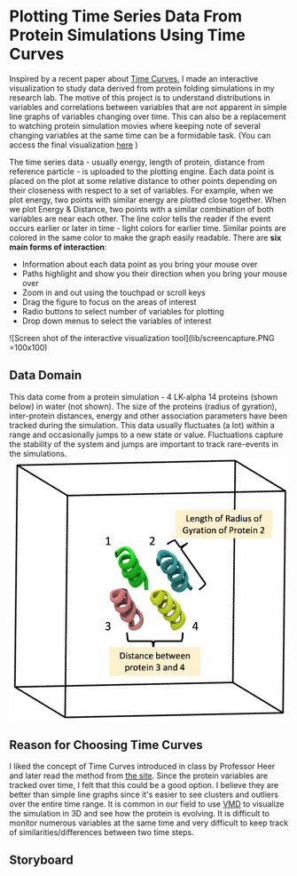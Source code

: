 # Plotting Time Series Data From Protein Simulations Using Time Curves   
Inspired by a recent paper about [Time Curves](http://www.aviz.fr/~bbach/timecurves/), I made an interactive visualization to study data derived from protein folding simulations in my research lab. The motive of this project is to understand distributions in variables and correlations between variables that are not apparent in simple line graphs of variables changing over time. This can also be a replacement to watching protein simulation movies where keeping note of several changing variables at the same time can be a formidable task.  (You can access the final visualization [here](http://cse512-16s.github.io/a3-arushi3/) )
  
The time series data - usually energy, length of protein, distance from reference particle - is uploaded to the plotting engine. Each data point is placed on the plot at some relative distance to other points depending on their closeness with respect to a set of variables. For example, when we plot energy, two points with similar energy are plotted close together. When we plot Energy & Distance, two points with a similar combination of both variables are near each other. The line color tells the reader if the event occurs earlier or later in time - light colors for earlier time. Similar points are colored in the same color to make the graph easily readable. There are **six main forms of interaction**:  
  
* Information about each data point as you bring your mouse over   
* Paths highlight and show you their direction when you bring your mouse over  
* Zoom in and out using the touchpad or scroll keys   
* Drag the figure to focus on the areas of interest  
* Radio buttons to select number of variables for plotting   
* Drop down menus to select the variables of interest  
  
![Screen shot of the interactive visualization tool](lib/screencapture.PNG =100x100)  
  
## Data Domain  
  This data come from a protein simulation - 4 LK-alpha 14 proteins (shown below) in water (not shown). The size of the proteins (radius of gyration), inter-protein distances, energy and other association parameters have been tracked during the simulation. This data usually fluctuates (a lot) within a range and occasionally jumps to a new state or value. Fluctuations capture the stability of the system and jumps are important to track rare-events in the simulations.  
  ![3D visualization of the simulation box with proteins](lib/protein_image.png)  
  
## Reason for Choosing Time Curves  
I liked the concept of Time Curves introduced in class by Professor Heer and later read the method from [the site](http://www.aviz.fr/~bbach/timecurves/). Since the protein variables are tracked over time, I felt that this could be a good option. I believe they are better than simple line graphs since it's easier to see clusters and outliers over the entire time range. It is common in our field to use [VMD](http://www.ks.uiuc.edu/Research/vmd/) to visualize the simulation in 3D and see how the protein is evolving. It is difficult to monitor numerous variables at the same time and very difficult to keep track of similarities/differences between two time steps.  

## Storyboard  
